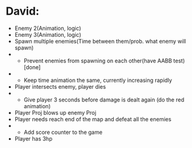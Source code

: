 # David:
- Enemy 2(Animation, logic)
- Enemy 3(Animation, logic)
- Spawn multiple enemies(Time between them/prob. what enemy will spawn)
- - Prevent enemies from spawning on each other(have AABB test) [done]
- - Keep time animation the same, currently increasing rapidly
- Player intersects enemy, player dies
- - Give player 3 seconds before damage is dealt again (do the red animation)
- Player Proj blows up enemy Proj
- Player needs reach end of the map and defeat all the enemies
- - Add score counter to the game
- Player has 3hp

